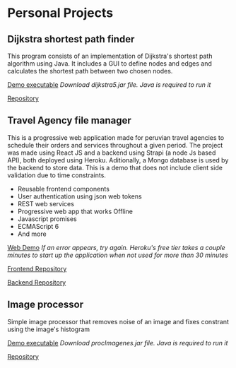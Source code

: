 # Personal Projects

## Dijkstra shortest path finder

This program consists of an implementation of Dijkstra's shortest path algorithm using Java. It includes a GUI to define nodes and edges and calculates the shortest path between two chosen nodes.

[Demo executable](https://github.com/diego25061/Dijkstra-OSPF/tree/exe) *Download dijkstra5.jar file. Java is required to run it*

[Repository](https://github.com/diego25061/Dijkstra-OSPF)

## Travel Agency file manager

This is a progressive web application made for peruvian travel agencies to schedule their orders and services throughout a given period. The project was made using React JS and a backend using Strapi (a node Js based API), both deployed using Heroku. Aditionally, a Mongo database is used by the backend to store data. This is a demo that does not include client side validation due to time constraints.

* Reusable frontend components
* User authentication using json web tokens
* REST web services
* Progressive web app that works Offline
* Javascript promises
* ECMAScript 6
* And more

[Web Demo](https://agencia-demo.herokuapp.com/) *If an error appears, try again. Heroku's free tier takes a couple minutes to start up the application when not used for more than 30 minutes*

[Frontend Repository](https://github.com/diego25061/agencia-demo)

[Backend Repository](https://github.com/diego25061/agencia-demo-api)

## Image processor

Simple image processor that removes noise of an image and fixes constrant using the image's histogram

[Demo executable](https://github.com/diego25061/ProcImagenes/tree/master/ejecutable) *Download procImagenes.jar file. Java is required to run it*

[Repository](https://github.com/diego25061/ProcImagenes)
